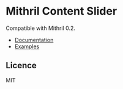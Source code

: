 # Mithril Content Slider

Compatible with Mithril 0.2.

* [Documentation](https://github.com/ArthurClemens/mithril-slider/tree/master/packages/mithril-slider)
* [Examples](https://github.com/ArthurClemens/mithril-slider/tree/master/packages/examples)

## Licence

MIT
